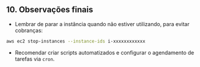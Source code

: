 ## 10. Observações finais
- Lembrar de parar a instância quando não estiver utilizando, para evitar cobranças:

```bash
aws ec2 stop-instances --instance-ids i-xxxxxxxxxxxx
```

- Recomendar criar scripts automatizados e configurar o agendamento de tarefas via `cron`.